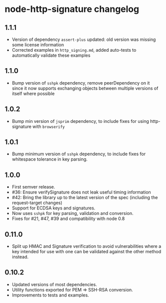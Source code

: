 node-http-signature changelog
=============================

1.1.1
-----

-   Version of dependency `assert-plus` updated: old version was missing some license information
-   Corrected examples in `http_signing.md`, added auto-tests to automatically validate these examples

1.1.0
-----

-   Bump version of `sshpk` dependency, remove peerDependency on it since it now supports exchanging objects between multiple versions of itself where possible

1.0.2
-----

-   Bump min version of `jsprim` dependency, to include fixes for using http-signature with `browserify`

1.0.1
-----

-   Bump minimum version of `sshpk` dependency, to include fixes for whitespace tolerance in key parsing.

1.0.0
-----

-   First semver release.
-   \#36: Ensure verifySignature does not leak useful timing information
-   \#42: Bring the library up to the latest version of the spec (including the request-target changes)
-   Support for ECDSA keys and signatures.
-   Now uses `sshpk` for key parsing, validation and conversion.
-   Fixes for \#21, \#47, \#39 and compatibility with node 0.8

0.11.0
------

-   Split up HMAC and Signature verification to avoid vulnerabilities where a key intended for use with one can be validated against the other method instead.

0.10.2
------

-   Updated versions of most dependencies.
-   Utility functions exported for PEM =&gt; SSH-RSA conversion.
-   Improvements to tests and examples.
